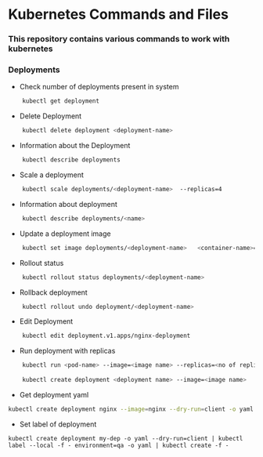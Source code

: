 # Kubernetes Commands and Files

### This repository contains various commands to work with kubernetes

### Deployments

- Check number of deployments present in system

```sh
    kubectl get deployment
```
- Delete Deployment

```sh
    kubectl delete deployment <deployment-name>
```
- Information about the Deployment
```sh
    kubectl describe deployments 
```
- Scale a deployment
```sh
    kubectl scale deployments/<deployment-name>  --replicas=4
```
- Information about deployment
```sh
    kubectl describe deployments/<name>
```
- Update a deployment image
```sh
    kubectl set image deployments/<deployment-name>   <container-name>=<new image name>
```
- Rollout status
```sh
    kubectl rollout status deployments/<deployment-name>   
```
- Rollback deployment
```sh
    kubectl rollout undo deployment/<deployment-name>
```
- Edit Deployment
```sh
    kubectl edit deployment.v1.apps/nginx-deployment
```
- Run deployment with replicas
```sh
    kubectl run <pod-name> --image=<image name> --replicas=<no of replicas>
    
    kubectl create deployment <deployment name> --image=<image name>
```

- Get deployment yaml
```sh
kubectl create deployment nginx --image=nginx --dry-run=client -o yaml > nginx-deploy.yaml
```

- Set label of deployment
```
kubectl create deployment my-dep -o yaml --dry-run=client | kubectl label --local -f - environment=qa -o yaml | kubectl create -f -
```